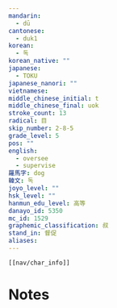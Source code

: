 ```yaml
---
mandarin:
  - dū
cantonese:
  - duk1
korean:
  - 독
korean_native: ""
japanese:
  - TOKU
japanese_nanori: ""
vietnamese:
middle_chinese_initial: t
middle_chinese_final: uok
stroke_count: 13
radical: 目
skip_number: 2-8-5
grade_level: 5
pos: ""
english:
  - oversee
  - supervise
羅馬字: dog
韓文: 독
joyo_level: ""
hsk_level: ""
hanmun_edu_level: 高等
danayo_id: 5350
mc_id: 1529
graphemic_classification: 叔
stand_in: 督促
aliases:
---
```

```meta-bind-embed
[[nav/char_info]]
```

# Notes
